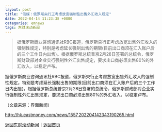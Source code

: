 ```yaml
---
layout: post
title: "俄媒：俄罗斯央行正考虑放宽强制性出售外汇收入规定"
date: 2022-04-14 11:23:38 +0800
categories: emnews
tags: 东财滚动新闻
---
```

> 据俄罗斯商业咨询通讯社RBC报道，俄罗斯央行正考虑放宽出售外汇收入的强制性规定，特别是考虑延长强制出售的期限(目前出口商须在汇入账户后的三个工作日内出售)。根据俄罗斯总统普京2月28日签署的总统令，俄罗斯财政部对企业实行强制性外汇出售规定，要求出口商必须出售80%的外汇收入，以稳定卢布。

<p>据俄罗斯商业咨询通讯社RBC报道，俄罗斯央行正考虑放宽出售外汇收入的强制性规定，特别是考虑延长强制出售的期限(目前出口商须在汇入账户后的三个工作日内出售)。根据俄罗斯总统普京2月28日签署的总统令，俄罗斯财政部对企业实行强制性外汇出售规定，要求出口商必须出售80%的外汇收入，以稳定卢布。 </p><p class="em_media">（文章来源：界面新闻）</p>

<http://hk.eastmoney.com/news/1557,202204142343190265.html>

[返回东财滚动新闻](//finews.withounder.com/emnews/)｜[返回首页](//finews.withounder.com/)